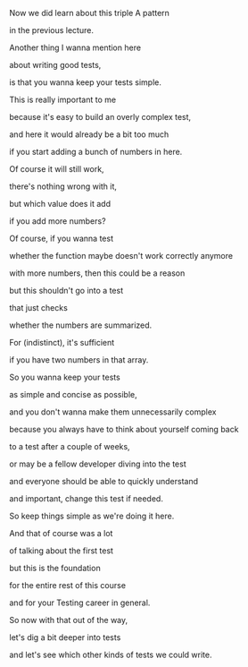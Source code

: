 Now we did learn about this triple A pattern

in the previous lecture.

Another thing I wanna mention here

about writing good tests,

is that you wanna keep your tests simple.

This is really important to me

because it's easy to build an overly complex test,

and here it would already be a bit too much

if you start adding a bunch of numbers in here.

Of course it will still work,

there's nothing wrong with it,

but which value does it add

if you add more numbers?

Of course, if you wanna test

whether the function maybe doesn't work correctly anymore

with more numbers, then this could be a reason

but this shouldn't go into a test

that just checks

whether the numbers are summarized.

For (indistinct), it's sufficient

if you have two numbers in that array.

So you wanna keep your tests

as simple and concise as possible,

and you don't wanna make them unnecessarily complex

because you always have to think about yourself coming back

to a test after a couple of weeks,

or may be a fellow developer diving into the test

and everyone should be able to quickly understand

and important, change this test if needed.

So keep things simple as we're doing it here.

And that of course was a lot

of talking about the first test

but this is the foundation

for the entire rest of this course

and for your Testing career in general.

So now with that out of the way,

let's dig a bit deeper into tests

and let's see which other kinds of tests we could write.
